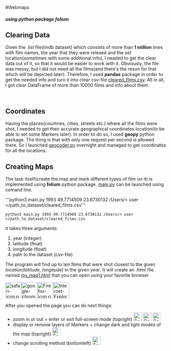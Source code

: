 #Webmaps
##### using python package **folium**
## Clearing Data
Given the *.list* file(imdb dataset) which consists of more than **1 million** lines with film names, the year that they were relesed and the set location(sometimes with some additional info), I neaded to get the clear data out of it, so that it would be easier to work with it. Obviously, the file was messy, but I did not need all the films(and there's the reson for that which will be depicted later). Therefore, I used **pandas** package in order to get the needed info and turn it into clear csv-file [cleared_films.csv](https://github.com/MatthewPr12/webmaps/blob/main/datasets/cleared_films.csv).
All in all, I got clear DataFrame of more than 10000 films and info about them.

</br>

## Coordinates
Having the places(countries, cities, streets etc.) where all the films were shot, I needed to get their accurate geographical coordinates location(to be able to set some Markers later). In order to do so, I used **geopy** python package. The thing is that with only one request per second is allowed there. So I launched [geocoder.py](https://github.com/MatthewPr12/webmaps/blob/main/geocoder.py) overnight and managed to get coordinates for all the locations.
 </br>

 ## Creating Maps
The task itself(create the map and mark different types of film on it) is implemented using **folium** python package. [main.py](https://github.com/MatthewPr12/webmaps/blob/main/main.py) can be launched using comand line.

'''python3 main.py 1993 49.7714509 23.6730132 /Users/< user >/path_to_dataset/cleared_films.csv'''
<pre><code>python3 main.py 1993 49.7714509 23.6730132 /Users/< user >/path_to_dataset/cleared_films.csv</code></pre>

It takes three arguments:
1. year (integer)
2. latitude (float)
3. longitude (float)
4. path to the dataset (csv-file)

The program will find up to ten films that were shot closest to the given *location(latitude, longitude)* in the given *year*.
It will create an *.html* file named [my_map1.html](https://github.com/MatthewPr12/webmaps/tree/main/maps) that you can open using your favorite browser

<img width=50 height=50 alt="safari-icon.png" src="https://user-images.githubusercontent.com/91616807/153007732-88700934-3954-4767-8acd-8cba5f97ca93.png"><img width=50 height=50 alt="google-chrome-icon-blue-black-33.png" src="https://user-images.githubusercontent.com/91616807/153007781-37bc553c-8826-45f7-aa10-366884e7f6ca.png"><img width=50 height=50 alt="Firefox-icon.png" src="https://user-images.githubusercontent.com/91616807/153007799-90cf659c-2eaa-472d-b1ba-5f4315f9700e.png"><img width=50 height=50 alt="Internet-Explorer-icon.png" src="https://user-images.githubusercontent.com/91616807/153007817-2301fa80-bc5f-4a8b-9d98-08052369da9c.png">


After you opened the page you can do next things:
* zoom in or out + enter or exit full-screen mode (topright) <img width="26" alt="Screenshot 2022-02-08 at 16 54 20" src="https://user-images.githubusercontent.com/91616807/153012901-ffb8ddf8-fea2-4f9f-9a17-4e9227857483.png"> <img width="26" alt="Screenshot 2022-02-08 at 16 54 44" src="https://user-images.githubusercontent.com/91616807/153012984-cfdf9c18-403b-4da4-95f2-06eeacf14db2.png"> <img width="26" alt="Screenshot 2022-02-08 at 16 55 27" src="https://user-images.githubusercontent.com/91616807/153013076-ef3f41d1-aae7-4475-9c29-c02614e151ec.png">
* display or remove layers of Markers + change dark and light modes of the map (topright) <img width="26" alt="Screenshot 2022-02-08 at 16 38 07" src="https://user-images.githubusercontent.com/91616807/153010227-f38c1ca4-3ef0-4b84-9483-49114ad9135f.png">
* change scrolling method (bottomleft) <img width="26" alt="Screenshot 2022-02-08 at 16 39 31" src="https://user-images.githubusercontent.com/91616807/153010508-6553158b-24e5-4754-adce-3cb051b61338.png">
